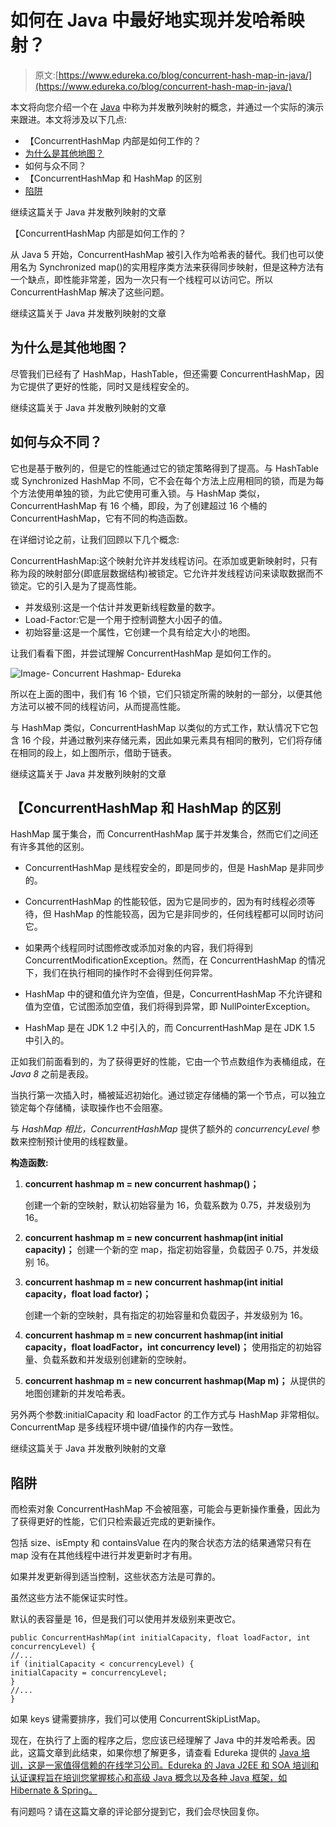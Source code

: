 # 如何在 Java 中最好地实现并发哈希映射？

> 原文:[https://www.edureka.co/blog/concurrent-hash-map-in-java/](https://www.edureka.co/blog/concurrent-hash-map-in-java/)

本文将向您介绍一个在 [Java](https://www.edureka.co/blog/java-tutorial/) 中称为并发散列映射的概念，并通过一个实际的演示来跟进。本文将涉及以下几点:

*   【ConcurrentHashMap 内部是如何工作的？
*   [为什么是其他地图？](#WhyotherMap?)
*   如何与众不同？
*   【ConcurrentHashMap 和 HashMap 的区别
*   [陷阱](#Pitfalls)

继续这篇关于 Java 并发散列映射的文章

【ConcurrentHashMap 内部是如何工作的？

从 Java 5 开始，ConcurrentHashMap 被引入作为哈希表的替代。我们也可以使用名为 Synchronized map()的实用程序类方法来获得同步映射，但是这种方法有一个缺点，即性能非常差，因为一次只有一个线程可以访问它。所以 ConcurrentHashMap 解决了这些问题。

继续这篇关于 Java 并发散列映射的文章

## **为什么是其他地图？**

尽管我们已经有了 HashMap，HashTable，但还需要 ConcurrentHashMap，因为它提供了更好的性能，同时又是线程安全的。

继续这篇关于 Java 并发散列映射的文章

## 如何与众不同？

它也是基于散列的，但是它的性能通过它的锁定策略得到了提高。与 HashTable 或 Synchronized HashMap 不同，它不会在每个方法上应用相同的锁，而是为每个方法使用单独的锁，为此它使用可重入锁。与 HashMap 类似，ConcurrentHashMap 有 16 个桶，即段，为了创建超过 16 个桶的 ConcurrentHashMap，它有不同的构造函数。

在详细讨论之前，让我们回顾以下几个概念:

ConcurrentHashMap:这个映射允许并发线程访问。在添加或更新映射时，只有称为段的映射部分(即底层数据结构)被锁定。它允许并发线程访问来读取数据而不锁定。它的引入是为了提高性能。

*   并发级别:这是一个估计并发更新线程数量的数字。
*   Load-Factor:它是一个用于控制调整大小因子的值。
*   初始容量:这是一个属性，它创建一个具有给定大小的地图。

让我们看看下图，并尝试理解 ConcurrentHashMap 是如何工作的。

![Image- Concurrent Hashmap- Edureka](../Images/7efef2cb330ad5eb57c9617686bf5197.png)

所以在上面的图中，我们有 16 个锁，它们只锁定所需的映射的一部分，以便其他方法可以被不同的线程访问，从而提高性能。

与 HashMap 类似，ConcurrentHashMap 以类似的方式工作，默认情况下它包含 16 个段，并通过散列来存储元素，因此如果元素具有相同的散列，它们将存储在相同的段上，如上图所示，借助于链表。

继续这篇关于 Java 并发散列映射的文章

## 【ConcurrentHashMap 和 HashMap 的区别

HashMap 属于集合，而 ConcurrentHashMap 属于并发集合，然而它们之间还有许多其他的区别。

*   ConcurrentHashMap 是线程安全的，即是同步的，但是 HashMap 是非同步的。
*   ConcurrentHashMap 的性能较低，因为它是同步的，因为有时线程必须等待，但 HashMap 的性能较高，因为它是非同步的，任何线程都可以同时访问它。
*   如果两个线程同时试图修改或添加对象的内容，我们将得到 ConcurrentModificationException。然而，在 ConcurrentHashMap 的情况下，我们在执行相同的操作时不会得到任何异常。

*   HashMap 中的键和值允许为空值，但是，ConcurrentHashMap 不允许键和值为空值，它试图添加空值，我们将得到异常，即 NullPointerException。

*   HashMap 是在 JDK 1.2 中引入的，而 ConcurrentHashMap 是在 JDK 1.5 中引入的。

正如我们前面看到的，为了获得更好的性能，它由一个节点数组作为表桶组成，在 *Java 8* 之前是表段。

当执行第一次插入时，桶被延迟初始化。通过锁定存储桶的第一个节点，可以独立锁定每个存储桶，读取操作也不会阻塞。

与 *HashMap 相比，ConcurrentHashMap* 提供了额外的 *concurrencyLevel* 参数来控制预计使用的线程数量。

**构造函数:**

1.  **concurrent hashmap m = new concurrent hashmap()；**

    创建一个新的空映射，默认初始容量为 16，负载系数为 0.75，并发级别为 16。

2.  **concurrent hashmap m = new concurrent hashmap(int initial capacity)；** 创建一个新的空 map，指定初始容量，负载因子 0.75，并发级别 16。

3.  **concurrent hashmap m = new concurrent hashmap(int initial capacity，float load factor)；**

    创建一个新的空映射，具有指定的初始容量和负载因子，并发级别为 16。

4.  **concurrent hashmap m = new concurrent hashmap(int initial capacity，float loadFactor，int concurrency level)；** 使用指定的初始容量、负载系数和并发级别创建新的空映射。

5.  **concurrent hashmap m = new concurrent hashmap(Map m)；** 从提供的地图创建新的并发哈希表。

另外两个参数:initialCapacity 和 loadFactor 的工作方式与 HashMap 非常相似。ConcurrentMap 是多线程环境中键/值操作的内存一致性。

继续这篇关于 Java 并发散列映射的文章

## **陷阱**

而检索对象 ConcurrentHashMap 不会被阻塞，可能会与更新操作重叠，因此为了获得更好的性能，它们只检索最近完成的更新操作。

包括 size、isEmpty 和 containsValue 在内的聚合状态方法的结果通常只有在 map 没有在其他线程中进行并发更新时才有用。

如果并发更新得到适当控制，这些状态方法是可靠的。

虽然这些方法不能保证实时性。

默认的表容量是 16，但是我们可以使用并发级别来更改它。

```
public ConcurrentHashMap(int initialCapacity, float loadFactor, int concurrencyLevel) {
//...
if (initialCapacity < concurrencyLevel) {
initialCapacity = concurrencyLevel;
}
//...
}

```

如果 keys 键需要排序，我们可以使用 ConcurrentSkipListMap。

现在，在执行了上面的程序之后，您应该已经理解了 Java 中的并发哈希表。因此，这篇文章到此结束，如果你想了解更多，请查看 Edureka 提供的 [Java 培训，这是一家值得信赖的在线学习公司。Edureka 的 Java J2EE 和 SOA 培训和认证课程旨在培训您掌握核心和高级 Java 概念以及各种 Java 框架，如 Hibernate & Spring。](https://www.edureka.co/java-j2ee-training-course)

有问题吗？请在这篇文章的评论部分提到它，我们会尽快回复你。